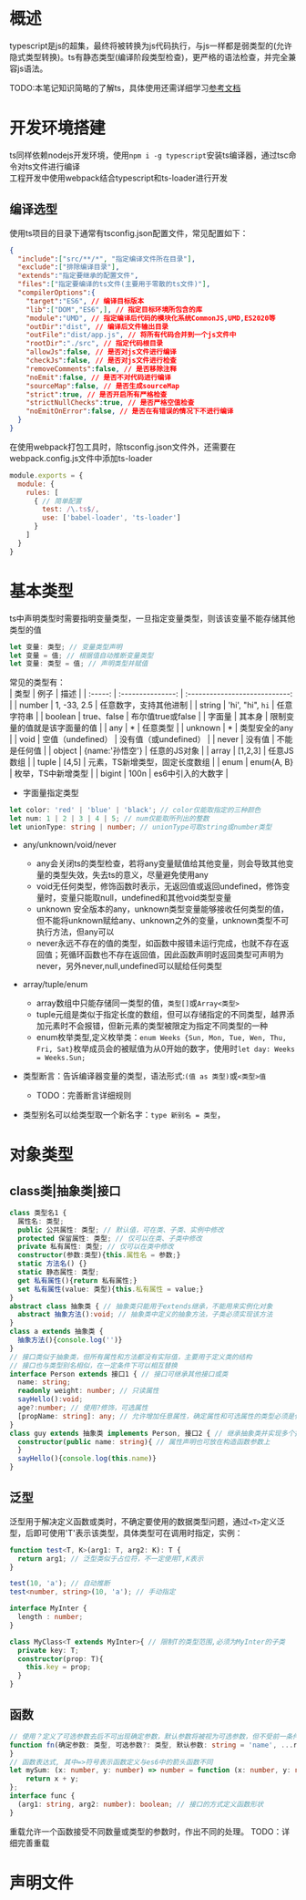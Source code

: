 # 概述
typescript是js的超集，最终将被转换为js代码执行，与js一样都是弱类型的(允许隐式类型转换)。ts有静态类型(编译阶段类型检查)，更严格的语法检查，并完全兼容js语法。

TODO:本笔记知识简略的了解ts，具体使用还需详细学习[参考文档](https://ts.xcatliu.com/introduction/index.html)

# 开发环境搭建
ts同样依赖nodejs开发环境，使用`npm i -g typescript`安装ts编译器，通过tsc命令对ts文件进行编译  
工程开发中使用webpack结合typescript和ts-loader进行开发
## 编译选型
使用ts项目的目录下通常有tsconfig.json配置文件，常见配置如下：
```json
{
  "include":["src/**/*", "指定编译文件所在目录"],
  "exclude":["排除编译目录"],
  "extends":"指定要继承的配置文件",
  "files":["指定要编译的ts文件(主要用于零散的ts文件)"],
  "compilerOptions":{
    "target":"ES6", // 编译目标版本
    "lib":["DOM","ES6",], // 指定目标环境所包含的库
    "module":"UMD", // 指定编译后代码的模块化系统CommonJS,UMD,ES2020等
    "outDir":"dist", // 编译后文件输出目录
    "outFile":"dist/app.js", // 将所有代码合并到一个js文件中
    "rootDir":"./src", // 指定代码根目录
    "allowJs":false, // 是否对js文件进行编译
    "checkJs":false, // 是否对js文件进行检查
    "removeComments":false, // 是否移除注释
    "noEmit":false, // 是否不对代码进行编译
    "sourceMap":false, // 是否生成sourceMap
    "strict":true, // 是否开启所有严格检查
    "strictNullChecks":true, // 是否严格空值检查
    "noEmitOnError":false, // 是否在有错误的情况下不进行编译
  }
}
```
在使用webpack打包工具时，除tsconfig.json文件外，还需要在webpack.config.js文件中添加ts-loader
```js
module.exports = {
  module: {
    rules: [
      { // 简单配置
        test: /\.ts$/,
        use: ['babel-loader', 'ts-loader']
      }
    ]
  }
}
```

# 基本类型
ts中声明类型时需要指明变量类型，一旦指定变量类型，则该该变量不能存储其他类型的值
```typescript
let 变量: 类型; // 变量类型声明
let 变量 = 值; // 根据值自动推断变量类型
let 变量: 类型 = 值; // 声明类型并赋值
```
常见的类型有：  
  |  类型   |       例子        |              描述              |
  | :-----: | :---------------: | :----------------------------: |
  | number  |    1, -33, 2.5    |         任意数字，支持其他进制  |
  | string  | 'hi', "hi", `hi`  |           任意字符串           |
  | boolean |    true、false    |       布尔值true或false        |
  | 字面量   |      其本身       |  限制变量的值就是该字面量的值     |
  |   any   |         *         |            任意类型           |
  | unknown |         *         |         类型安全的any         |
  |  void   | 空值（undefined） |     没有值（或undefined）       |
  |  never  |      没有值       |          不能是任何值           |
  | object  |  {name:'孙悟空'}  |          任意的JS对象           |
  |  array  |      [1,2,3]      |           任意JS数组          |
  |  tuple  |       [4,5]       | 元素，TS新增类型，固定长度数组   |
  |  enum   |    enum{A, B}     |       枚举，TS中新增类型       |
  |  bigint |    100n           |       es6中引入的大数字       |

* 字面量指定类型
```typescript
let color: 'red' | 'blue' | 'black'; // color仅能取指定的三种颜色
let num: 1 | 2 | 3 | 4 | 5; // num仅能取所列出的整数
let unionType: string | number; // unionType可取string或number类型
```
* any/unknown/void/never
  * any会关闭ts的类型检查，若将any变量赋值给其他变量，则会导致其他变量的类型失效，失去ts的意义，尽量避免使用any
  * void无任何类型，修饰函数时表示，无返回值或返回undefined，修饰变量时，变量只能取null，undefined和其他void类型变量
  * unknown 安全版本的any，unknown类型变量能够接收任何类型的值，但不能将unknown赋给any、unknown之外的变量，unknown类型不可执行方法，但any可以
  * never永远不存在的值的类型，如函数中报错未运行完成，也就不存在返回值；死循环函数也不存在返回值，因此函数声明时返回类型可声明为never，另外never,null,undefined可以赋给任何类型
* array/tuple/enum
  * array数组中只能存储同一类型的值，`类型[]`或`Array<类型>`
  * tuple元组是类似于指定长度的数组，但可以存储指定的不同类型，越界添加元素时不会报错，但新元素的类型被限定为指定不同类型的一种
  * enum枚举类型,定义枚举类：`enum Weeks {Sun, Mon, Tue, Wen, Thu, Fri, Sat}`枚举成员会的被赋值为从0开始的数字，使用时`let day: Weeks = Weeks.Sun;`

* 类型断言：告诉编译器变量的类型，语法形式:`(值 as 类型)`或`<类型>值`
  * TODO：完善断言详细规则

* 类型别名可以给类型取一个新名字：`type 新别名 = 类型`，

# 对象类型
## class类|抽象类|接口
```ts
class 类型名1 {
  属性名: 类型;
  public 公共属性: 类型; // 默认值，可在类、子类、实例中修改
  protected 保留属性: 类型; // 仅可以在类、子类中修改
  private 私有属性: 类型; // 仅可以在类中修改
  constructor(参数:类型){this.属性名 = 参数;}
  static 方法名() {}
  static 静态属性: 类型;
  get 私有属性(){return 私有属性;}
  set 私有属性(value: 类型){this.私有属性 = value;}
}
abstract class 抽象类 { // 抽象类只能用于extends继承，不能用来实例化对象
  abstract 抽象方法():void; // 抽象类中定义的抽象方法，子类必须实现该方法
}
class a extends 抽象类 {
  抽象方法(){console.log('')}
}
// 接口类似于抽象类，但所有属性和方法都没有实际值，主要用于定义类的结构
// 接口也与类型别名相似，在一定条件下可以相互替换
interface Person extends 接口1 { // 接口可继承其他接口或类
  name: string;
  readonly weight: number; // 只读属性
  sayHello():void;
  age?:number; // 使用?修饰，可选属性
  [propName: string]: any; // 允许增加任意属性，确定属性和可选属性的类型必须是任意属性类型的子集，接口中只能定义一个任意属性
}
class guy extends 抽象类 implements Person, 接口2 { // 继承抽象类并实现多个接口
  constructor(public name: string){ // 属性声明也可放在构造函数参数上
  }
  sayHello(){console.log(this.name)}
}
```

## 泛型
泛型用于解决定义函数或类时，不确定要使用的数据类型问题，通过`<T>`定义泛型，后即可使用'T'表示该类型，具体类型可在调用时指定，实例：
```ts
function test<T, K>(arg1: T, arg2: K): T {
  return arg1; // 泛型类似于占位符，不一定使用T,K表示
}

test(10, 'a'); // 自动推断
test<number, string>(10, 'a'); // 手动指定

interface MyInter {
  length : number;
}

class MyClass<T extends MyInter>{ // 限制T的类型范围,必须为MyInter的子类
  private key: T;
  constructor(prop: T){
    this.key = prop;
  }
}
```

## 函数
```ts
// 使用？定义了可选参数去后不可出现确定参数，默认参数将被视为可选参数，但不受前一条件约束，rest参数为一数组类型
function fn(确定参数: 类型, 可选参数?: 类型, 默认参数: string = 'name', ...rest: any[]): 返回类型{
}
// 函数表达式, 其中=>符号表示函数定义与es6中的箭头函数不同
let mySum: (x: number, y: number) => number = function (x: number, y: number): number {
    return x + y;
};
interface func {
  (arg1: string, arg2: number): boolean; // 接口的方式定义函数形状
}
```
重载允许一个函数接受不同数量或类型的参数时，作出不同的处理。
TODO：详细完善重载

# 声明文件
